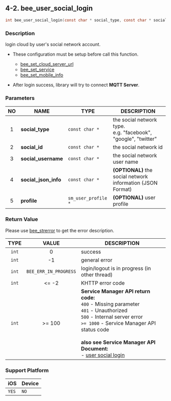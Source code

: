 ## 4-2. bee_user_social_login

```c
int bee_user_social_login(const char * social_type, const char * social_id, const char * social_username, const char * social_json_info, sm_user_profile * profile);
```

### Description

login cloud by user's social network account.

* These configuration must be setup before call this function.
    * [bee_set_cloud_server_url](../02_Configuration/2.1_bee_set_cloud_server_url.md)
    * [bee_set_service](../02_Configuration/2.2_bee_set_service.md)
    * [bee_set_mobile_info](../02_Configuration/2.3_bee_set_mobile_info.md)

* After login success, library will try to connect **MQTT Server**.

### Parameters

| NO | NAME | TYPE | DESCRIPTION |
| :---: | --- | --- | --- |
| 1 | **social_type** | `const char *` | the social network type.<br> e.g. "facebook", "google", "twitter" |
| 2 | **social_id** | `const char *` | the social network id |
| 3 | **social_username** | `const char *` | the social network user name |
| 4 | **social_json_info** | `const char *` | **(OPTIONAL)** the social network information (JSON Format) |
| 5 | **profile** | `sm_user_profile *` | **(OPTIONAL)** user profile |

### Return Value

Please use [bee_strerror](../03_Information/3.5_bee_strerror.md) to get the error description.

| TYPE | VALUE | DESCRIPTION |
| :---: | :---: | --- |
| `int` | 0 | success |
| `int` | -1 | general error |
| `int` | `BEE_ERR_IN_PROGRESS` | login/logout is in progress (in other thread) |
| `int` | <= -2 | KHTTP error code |
| `int` | >= 100 | **Service Manager API return code:**<br> `400` - Missing parameter<br> `401` - Unauthorized<br> `500` - Internal server error<br> `>= 1000` - Service Manager API status code <br><br> **also see Service Manager API Document:**<br> - [user social login](https://docs.google.com/document/d/1O0_ItXjhFbenkJ17cLVSuKn3XTPHUun-q7B4dGVB9iE/edit#heading=h.c7ri6ex9q0vr) |

### Support Platform

| iOS | Device |
| --- | --- |
| `YES` | `NO` |
